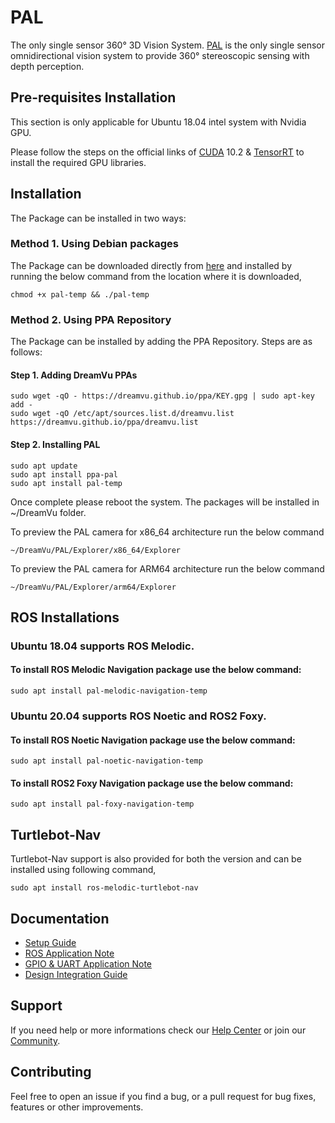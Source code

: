# PAL
The only single sensor 360° 3D Vision System. [PAL](https://dreamvu.com/pal-usb/) is the only single sensor omnidirectional vision system to provide 360° stereoscopic sensing with depth perception. 

## Pre-requisites Installation
 This section is only applicable for Ubuntu 18.04 intel system with Nvidia GPU.
 
 Please follow the steps on the official links of [CUDA](https://developer.nvidia.com/cuda-10.2-download-archive?target_os=Linux&target_arch=x86_64&target_distro=Ubuntu&target_version=1804&target_type=deblocal) 10.2 & [TensorRT](https://docs.nvidia.com/deeplearning/tensorrt/install-guide/index.html#installing-debian) to install the required GPU libraries.

## Installation

The Package can be installed in two ways:

### Method 1. Using Debian packages

The Package can be downloaded directly from [here](https://github.com/DreamVu/ppa/blob/main/pal/pal-temp?raw=true) and installed by running the below command from the location where it is downloaded,

    chmod +x pal-temp && ./pal-temp

### Method 2. Using PPA Repository

The Package can be installed by adding the PPA Repository. Steps are as follows:

#### Step 1. Adding DreamVu PPAs
    sudo wget -qO - https://dreamvu.github.io/ppa/KEY.gpg | sudo apt-key add -
    sudo wget -qO /etc/apt/sources.list.d/dreamvu.list https://dreamvu.github.io/ppa/dreamvu.list
    
#### Step 2. Installing PAL 
    sudo apt update
    sudo apt install ppa-pal
    sudo apt install pal-temp


Once complete please reboot the system. The packages will be installed in \~/DreamVu folder. 

To preview the PAL camera for x86_64 architecture run the below command 
 
    ~/DreamVu/PAL/Explorer/x86_64/Explorer
    
 To preview the PAL camera for ARM64 architecture run the below command
 	
    ~/DreamVu/PAL/Explorer/arm64/Explorer	 
    
## ROS Installations

### Ubuntu 18.04 supports ROS Melodic. 

#### To install ROS Melodic Navigation package use the below command:

    sudo apt install pal-melodic-navigation-temp
    
### Ubuntu 20.04 supports ROS Noetic and ROS2 Foxy.

#### To install ROS Noetic Navigation package use the below command:

    sudo apt install pal-noetic-navigation-temp

#### To install ROS2 Foxy Navigation package use the below command:

    sudo apt install pal-foxy-navigation-temp
    
## Turtlebot-Nav
  
Turtlebot-Nav support is also provided for both the version and can be installed using following command,

    sudo apt install ros-melodic-turtlebot-nav    
      

## Documentation 
- [Setup Guide](https://docs.google.com/document/d/e/2PACX-1vToxErhIFJpfMGGKVBz6_ZQT_TdwKN1xJaw3lHH_P6MOYpo8wa3W7Bp_XuUET-ZbUky7MoEA5KNVq1R/pub)
- [ROS Application Note](https://docs.google.com/document/d/e/2PACX-1vRrbqXkhQ5cnHNl_Idakk5dnGZ90bDOQk1Be2Jc-jlVJyCgOJZfUgyNGaco9sPDilcSS8gjk1wnR_dq/pub)
- [GPIO & UART Application Note](https://docs.google.com/document/d/e/2PACX-1vTN9U7ZocPkSLjN90oEgiOtFgr4e81qbgLsfpibcUGtQnvx3zpwMETmWvJ4BujKfcuOYSs_Yh95_4fm/pub)
- [Design Integration Guide](https://docs.google.com/document/d/e/2PACX-1vTivOhDfGu0S9OJQ9klA4CMnAqKRzOjTXihousnYK1ukarJE1vM67VRXgHpJzVE00UqPGpq1Gb6_7qQ/pub)

## Support 
If you need help or more informations check our [Help Center](https://support.dreamvu.com/portal/en/home) or join our [Community](https://support.dreamvu.com/portal/en/community/dreamvu-inc). 

## Contributing
Feel free to open an issue if you find a bug, or a pull request for bug fixes, features or other improvements.

